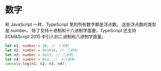 # 数字

和 JavaScript 一样，TypeScript 里的所有数字都是浮点数。 这些浮点数的类型是 number。 除了支持十进制和十六进制字面量，TypeScript 还支持 ECMAScript 2015 中引入的二进制和八进制字面量。

```ts
let n1: number = 10; // 十进制
let n2: number = 0b1010; // 二进制
let n3: number = 0o12; // 八进制
let n4: number = 0xa; // 十六进制
console.log(n1, n2, n3, n4);
```
